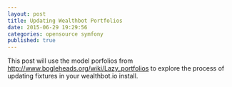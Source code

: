 ```yaml
---
layout: post
title: Updating Wealthbot Portfolios
date: 2015-06-29 19:29:56
categories: opensource symfony
published: true
---
```



 This post will use the model porfolios from http://www.bogleheads.org/wiki/Lazy_portfolios to explore the process of updating fixtures in your wealthbot.io install.
